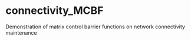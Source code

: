 # connectivity_MCBF
Demonstration of matrix control barrier functions on network connectivity maintenance
